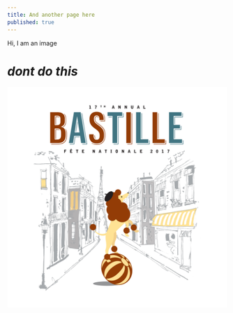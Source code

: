 ```yaml
---
title: And another page here
published: true
---
```

Hi, I am an image

# _dont do this_
![alt text here](/uploads/17-bou-015-bastille-s.media.fnl.jpg)
